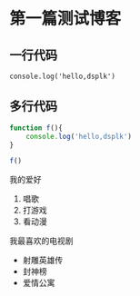 # 第一篇测试博客

## 一行代码
`console.log('hello,dsplk')`

## 多行代码
```javascript
function f(){
    console.log('hello,dsplk')
}

f()
```

我的爱好
1. 唱歌
2. 打游戏
3. 看动漫


我最喜欢的电视剧
* 射雕英雄传
* 封神榜
* 爱情公寓
  